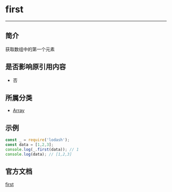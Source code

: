 # first

---

## 简介

获取数组中的第一个元素

## 是否影响原引用内容

- 否

## 所属分类

- [Array](/repository/libraries/Lodash/Array.md#array相关函数)

## 示例

```javascript
const _ = require('lodash');
const data = [1,2,3];
console.log(_.first(data)); // 1
console.log(data); // [1,2,3]
```

## 官方文档

[first](https://lodash.com/docs/4.17.15#first)